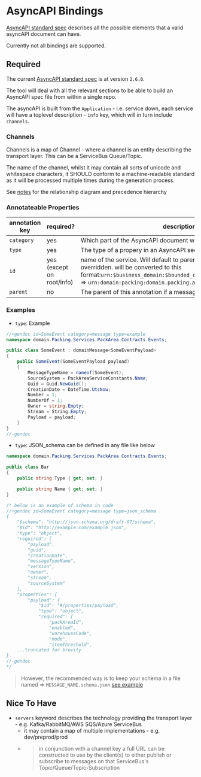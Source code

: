 # AsyncAPI Bindings

[AsyncAPI standard spec](https://www.asyncapi.com/docs/reference/specification/v2.6.0#asyncapi-specification) describes all the possible elements that a valid asyncAPI document can have. 

Currently not all bindings are supported.

## Required

The current [AsyncAPI standard spec](https://www.asyncapi.com/docs/reference/specification/v2.6.0) is at version `2.6.0`.

The tool will deal with all the relevant sections to be able to build an AsyncAPI spec file from within a single repo.

The asyncAPI is built from the `Application` - i.e. service down, each service will have a toplevel description - `info` key, which will in turn include `channels`.

### Channels

Channels is a map of Channel - where a channel is an entity describing the transport layer. This can be a ServiceBus Queue/Topic.

The name of the channel, whilst it may contain all sorts of unicode and whitespace characters, it SHOULD conform to a machine-readable standard as it will be processed multiple times during the generation process.

See [notes](./notes.md) for the relationship diagram and precedence hierarchy

### Annotateable Properties

|annotation key|required?|description|options|examples|
|---|---|---|---|---|
|`category`|yes|Which part of the AsyncAPI document will this snippet relate to|`["root","info","server","channel","operation","subOperation","pubOperation","message"]`||
|`type`|yes|The type of a propery in an AsyncAPI section |`["json_schema","example","description","title","nameId"]`||
|`id`|yes (except on root/info)| name of the service. Will default to parent folder name - unless overridden. will be converted to this format:`urn:$business_domain:$bounded_context_domain:$service_name` => `urn:domain:packing:domain.packing.app`|||
|`parent`|no|The parent of this annotation if a message or operation ||

### Examples

- `type`: Example

```cs
//+gendoc id=SomeEvent category=message type=example
namespace domain.Packing.Services.PackArea.Contracts.Events;

public class SomeEvent : domainMessage<SomeEventPayload>
{
    public SomeEvent(SomeEventPayload payload)
    {
        MessageTypeName = nameof(SomeEvent);
        SourceSystem = PackAreaServiceConstants.Name;
        Guid = Guid.NewGuid();
        CreationDate = DateTime.UtcNow;
        Number = 1;
        NumberOf = 1;
        Owner = string.Empty;
        Stream = String.Empty;
        Payload = payload;
    }
}
//-gendoc
```

- `type`: JSON_schema can be defined in any file like below

```cs
namespace domain.Packing.Services.PackArea.Contracts.Events;

public class Bar
{
    public string Type { get; set; }

    public string Name { get; set; }
}

/* below is an example of schema in code
//+gendoc id=SomeEvent category=message type=json_schema
{
    "$schema": "http://json-schema.org/draft-07/schema",
    "$id": "http://example.com/example.json",
    "type": "object",
    "required": [
        "payload",
        "guid",
        "creationDate",
        "messageTypeName",
        "version",
        "owner",
        "stream",
        "sourceSystem"
    ],
    "properties": {
        "payload": {
            "$id": "#/properties/payload",
            "type": "object",
            "required": [
                "packAreaId",
                "enabled",
                "warehouseCode",
                "mode",
                "itemThreshold",
    ...truncated for brevity
}
//-gendoc
*/

```

> However, the recommended way is to keep your schema in a file named => `MESSAGE_NAME.schema.json` [see example](../src/test/domain.sample/src/schemas/SomeEvent.schema.json)


## Nice To Have

- `servers` keyword describes the technology providing the transport layer - e.g. Kafka/RabbitMQ/AWS SQS/Azure ServiceBus
    - it may contain a map of multiple implementations - e.g. dev/preprod/prod 
    - > in conjunction with a channel key a full URL can be constructed to use by the client(s) to either publish or subscribe to messages on that ServiceBus's Topic/Queue/Topic-Subscription
